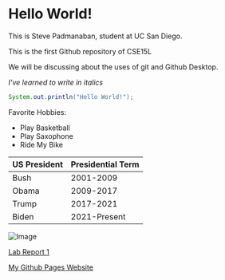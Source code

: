 # **Hello World!**    
This is Steve Padmanaban, student at UC San Diego.

This is the first Github repository of CSE15L

We will be discussing about the uses of git and Github Desktop.

*I've learned to write in italics*

```java
System.out.println("Hello World!");
```

Favorite Hobbies:
- Play Basketball
- Play Saxophone
- Ride My Bike

|US President|Presidential Term|
|--|--|
|Bush|2001-2009|
|Obama|2009-2017|
|Trump|2017-2021|
|Biden|2021-Present|


![Image](https://static3.srcdn.com/wordpress/wp-content/uploads/2021/09/Marvel-Studios-logo-2021.png)

[Lab Report 1](https://ucsd-cse15l-w22.github.io/week/week2/#week-2-lab-report)

[My Github Pages Website](https://spadmanaban25.github.io/cse-15l-lab-report/)